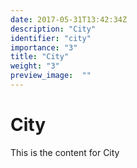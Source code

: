 ```yaml
---
date: 2017-05-31T13:42:34Z
description: "City"
identifier: "city"
importance: "3"
title: "City"
weight: "3"
preview_image:	""
---
```


# City
This is the content for City